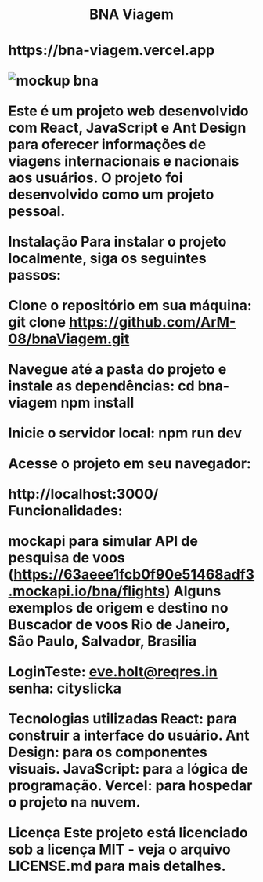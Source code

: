 <h1 align= center>BNA Viagem<h1>
https://bna-viagem.vercel.app

![mockup bna](https://user-images.githubusercontent.com/62227850/210273866-9c7f17ec-2025-4412-8e99-96fa8cb6bcc4.jpg)

Este é um projeto web desenvolvido com React, JavaScript e Ant Design para oferecer informações de viagens internacionais e nacionais aos usuários. O projeto foi desenvolvido como um projeto pessoal.

Instalação
Para instalar o projeto localmente, siga os seguintes passos:

Clone o repositório em sua máquina:
git clone https://github.com/ArM-08/bnaViagem.git

Navegue até a pasta do projeto e instale as dependências:
cd bna-viagem
npm install

Inicie o servidor local:
npm run dev

Acesse o projeto em seu navegador:

http://localhost:3000/
Funcionalidades:

mockapi para simular API de pesquisa de voos
(https://63aeee1fcb0f90e51468adf3.mockapi.io/bna/flights)
Alguns exemplos de origem e destino no Buscador de voos
Rio de Janeiro, São Paulo, Salvador, Brasilia

LoginTeste: eve.holt@reqres.in
senha: cityslicka

Tecnologias utilizadas
React: para construir a interface do usuário.
Ant Design: para os componentes visuais.
JavaScript: para a lógica de programação.
Vercel: para hospedar o projeto na nuvem.

Licença
Este projeto está licenciado sob a licença MIT - veja o arquivo LICENSE.md para mais detalhes.
